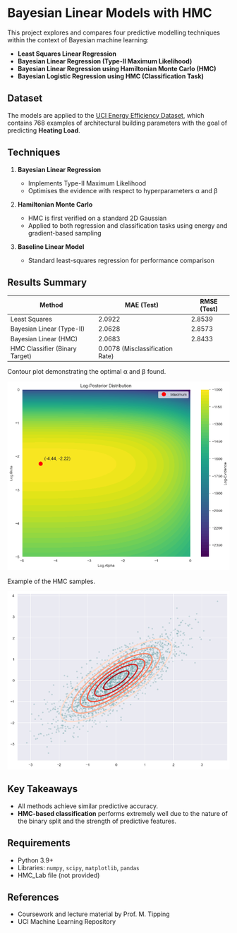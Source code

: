 # Bayesian Linear Models with HMC

This project explores and compares four predictive modelling techniques within the context of Bayesian machine learning:

- **Least Squares Linear Regression**
- **Bayesian Linear Regression (Type-II Maximum Likelihood)**
- **Bayesian Linear Regression using Hamiltonian Monte Carlo (HMC)**
- **Bayesian Logistic Regression using HMC (Classification Task)**

## Dataset

The models are applied to the [UCI Energy Efficiency Dataset](https://archive.ics.uci.edu/ml/datasets/Energy+efficiency), which contains 768 examples of architectural building parameters with the goal of predicting **Heating Load**.

## Techniques

1. **Bayesian Linear Regression**
   - Implements Type-II Maximum Likelihood
   - Optimises the evidence with respect to hyperparameters α and β

2. **Hamiltonian Monte Carlo**
   - HMC is first verified on a standard 2D Gaussian
   - Applied to both regression and classification tasks using energy and gradient-based sampling

3. **Baseline Linear Model**
   - Standard least-squares regression for performance comparison

## Results Summary

| Method                          | MAE (Test) | RMSE (Test) |
|---------------------------------|------------|-------------|
| Least Squares                   | 2.0922     | 2.8539      |
| Bayesian Linear (Type-II)       | 2.0628     | 2.8573      |
| Bayesian Linear (HMC)           | 2.0683     | 2.8433      |
| HMC Classifier (Binary Target)  | 0.0078 (Misclassification Rate) |

Contour plot demonstrating the optimal α and β found.

![image](https://github.com/grahamdavies15/Bayesian-ML-Project/blob/main/images/2_contour.png)

Example of the HMC samples.

![image](https://github.com/grahamdavies15/Bayesian-ML-Project/blob/main/images/3_act_100.png)


## Key Takeaways

- All methods achieve similar predictive accuracy.
- **HMC-based classification** performs extremely well due to the nature of the binary split and the strength of predictive features.

## Requirements

- Python 3.9+
- Libraries: `numpy`, `scipy`, `matplotlib`, `pandas`
- HMC_Lab file (not provided)

## References

- Coursework and lecture material by Prof. M. Tipping
- UCI Machine Learning Repository
